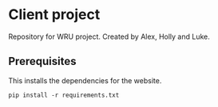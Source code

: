 # Client project

Repository for WRU project. Created by Alex, Holly and Luke.

## Prerequisites
This installs the dependencies for the website.
```
pip install -r requirements.txt
```
